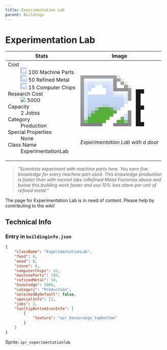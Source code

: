 ```yaml
---
title: Experimentation Lab
parent: Buildings
---
```

# Experimentation Lab

[//]: # (Pre-generated content)
<table><thead><tr><th>Stats</th><th>Image</th></tr></thead><tbody><tr><td><dl><dt>Cost</dt><dd><div class="resource-icon"><img style="object-position: -795px -761px;" src="https://tfe2-wiki.github.io/assets/sprites.png"></div> 100 Machine Parts<br><div class="resource-icon"><img style="object-position: -795px -775px;" src="https://tfe2-wiki.github.io/assets/sprites.png"></div> 50 Refined Metal<br><div class="resource-icon"><img style="object-position: -526px -523px;" src="https://tfe2-wiki.github.io/assets/sprites.png"></div> 15 Computer Chips</dd><dt>Research Cost</dt><dd><img style="object-position: -268px -522px;" src="https://tfe2-wiki.github.io/assets/sprites.png"> 5000</dd><dt>Capacity</dt><dd>2 Jobss</dd><dt>Category</dt><dd>Production</dd><dt>Special Properties</dt><dd>None</dd><dt>Class Name</dt><dd>ExperimentationLab</dd></dl></td><td><style>.building-image {width: 200px;height: 200px;overflow: hidden;position: relative;}.building-image img {image-rendering: pixelated;object-fit: none;transform: scale(10);transform-origin: left top;position: absolute;left: 0;top: 0;}.resource-image {width: 200px;height: 200px;overflow: hidden;position: relative;}.resource-image img {image-rendering: pixelated;object-fit: none;transform: scale(20);transform-origin: left top;position: absolute;left: 0;top: 0;}.building-icon {width: 20px;height: 20px;overflow: hidden;position: relative;display: inline-block;}.building-icon img {image-rendering: pixelated;object-fit: none;transform: scale(1);transform-origin: left top;position: absolute;left: 0;top: 0;}.resource-icon {width: 20px;height: 20px;overflow: hidden;position: relative;display: inline-block;}.resource-icon img {image-rendering: pixelated;object-fit: none;transform: scale(2);transform-origin: left top;position: absolute;left: 0;top: 0;}</style><div class="building-image"><img style="object-position: -46px -922px;" src="https://tfe2-wiki.github.io/assets/sprites.png" alt="Experimentation Lab Back"><img style="object-position: -24px -922px;" src="https://tfe2-wiki.github.io/assets/sprites.png" alt="Experimentation Lab"></div><i>Experimentation Lab with a door</i></td></tr></tbody></table><blockquote><i>"Scientists experiment with machine parts here. You earn five knowledge for every machine part used. This knowledge production is faster than with normal labs.\nRefined Metal Factories above and below this building work faster and use 10% less stone per unit of refined metal."</i></blockquote>

The page for Experimentation Lab is in need of content. Please help by contributing to the wiki!

## Technical Info
### Entry in `buildinginfo.json`

```json
{
    "className": "ExperimentationLab",
    "food": 0,
    "wood": 0,
    "stone": 0,
    "computerChips": 15,
    "machineParts": 100,
    "refinedMetal": 50,
    "knowledge": 5000,
    "category": "Production",
    "unlockedByDefault": false,
    "specialInfo": [],
    "jobs": 2,
    "tooltipBottomIconInfo": [
        {
            "texture": "spr_bonusrange_topbottom"
        }
    ]
}
```

Sprite: `spr_experimentationlab`

